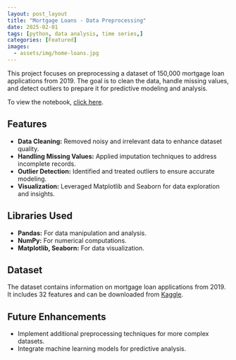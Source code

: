 ```yaml
---
layout: post_layout
title: "Mortgage Loans - Data Preprocessing"
date: 2025-02-01
tags: [python, data analysis, time series,]
categories: [Featured]
images:
  - assets/img/home-loans.jpg
---
```


This project focuses on preprocessing a dataset of 150,000 mortgage loan applications from 2019. The goal is to clean the data, handle missing values, and detect outliers to prepare it for predictive modeling and analysis.

To view the notebook, [click here](https://github.com/Hoale2908/Mortgage_Loans_Data_Preprocessing/blob/main/code.ipynb).

## Features  
- **Data Cleaning:** Removed noisy and irrelevant data to enhance dataset quality.  
- **Handling Missing Values:** Applied imputation techniques to address incomplete records.  
- **Outlier Detection:** Identified and treated outliers to ensure accurate modeling.  
- **Visualization:** Leveraged Matplotlib and Seaborn for data exploration and insights.  

## Libraries Used  
- **Pandas:** For data manipulation and analysis.  
- **NumPy:** For numerical computations.  
- **Matplotlib, Seaborn:** For data visualization.  

## Dataset  
The dataset contains information on mortgage loan applications from 2019. It includes 32 features and can be downloaded from [Kaggle](https://www.kaggle.com/datasets/yasserh/loan-default-dataset).

## Future Enhancements  
- Implement additional preprocessing techniques for more complex datasets.  
- Integrate machine learning models for predictive analysis.